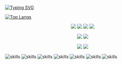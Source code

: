 <div align="center">
  
</div>

[![Typing SVG](https://readme-typing-svg.demolab.com?font=Fire+Code&duration=2000&pause=1000&color=1F6FEB&background=FFFFFF00&center=true&vCenter=true&width=1080&lines=Estudante+da+42+Porto)](https://git.io/typing-svg)

[![Top Langs](https://github-readme-stats.vercel.app/api/top-langs/?username=akitaonrails&layout=compact&hide_border=true&theme=transparent&card_width=1080px&hide_title=true&text_color=ebebeb&langs_count=6)](https://github.com/anuraghazra/github-readme-stats)

<p align="center">
    <img src="https://skillicons.dev/icons?i=html"/>
    <img src="https://skillicons.dev/icons?i=css"/>
    <img src="https://skillicons.dev/icons?i=bootstrap"/>
    <img src="https://skillicons.dev/icons?i=tailwind"/>
</p>

<p align="center">
    <img src="https://skillicons.dev/icons?i=c"/>
    <img src="https://skillicons.dev/icons?i=js"/>
</p>

<p align="center">
    <img src="https://skillicons.dev/icons?i=ai"/>
    <img src="https://skillicons.dev/icons?i=ps"/>
</p>

![skills](https://skillicons.dev/icons?i=bash&theme=light)
![skills](https://skillicons.dev/icons?i=powershell&theme=light)
![skills](https://skillicons.dev/icons?i=linkedin&theme=light)
![skills](https://skillicons.dev/icons?i=react&theme=light)
![skills](https://skillicons.dev/icons?i=py&theme=light)
![skills](https://skillicons.dev/icons?i=vim&theme=light)
![skills](https://skillicons.dev/icons?i=vscode&theme=light)
